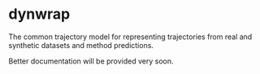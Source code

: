# dynwrap

The common trajectory model for representing trajectories from real and synthetic datasets and method predictions.

Better documentation will be provided very soon.
